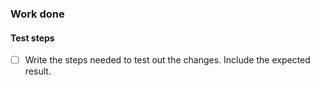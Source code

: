 <!--
PR Template! Please make sure to give your PR a relevant title so a squash merge remains descriptive
If any commented sections are not relevant to this PR, remove them.
Please fill out the uncommented sections with any relevant information.
-->

### Work done
<!--
Describe the changes or additions made in this PR, and why they
are necessary or important. If there is unusual complexity in the
code or functionality, please explain it so reviewers can understand.
-->

<!-- If relevant
#### Addresses Issue(s)
- Issue URL
-->

<!-- If relevant
#### Setup
Describe any setup requirements to test this work (Specific settings, widgets, etc))
-->

#### Test steps
- [ ] Write the steps needed to test out the changes. Include the expected result.

<!-- If relevant
### Screenshots:
If you're making visible changes, add before/after screenshots or videos of the major
changes so it's easier for reviewers to see what is different in this PR

#### BEFORE:
(screenshot from master)

#### AFTER:
(screenshot from branch)
-->

<!-- If relevant
### AI / LLM usage statement:
Tell us if you used an AI or LLM in the creation of this code, and to what extent. See CONTRIBUTING.md for information on this policy.
Careless LLM users quickly lose trust. You are responsible for your code.
-->
